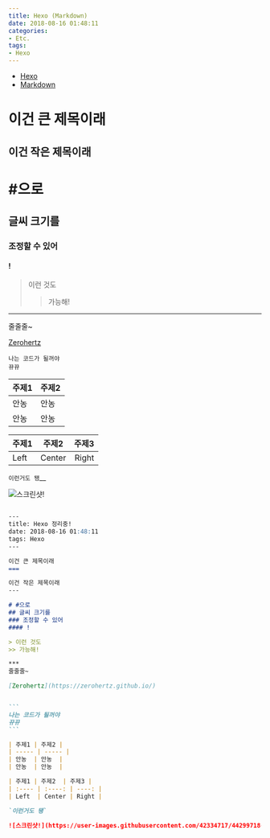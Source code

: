 ```yaml
---
title: Hexo (Markdown)
date: 2018-08-16 01:48:11
categories:
- Etc.
tags:
- Hexo
---
```


+ [Hexo](https://futurecreator.github.io/categories/Hexo/)
+ [Markdown](https://simhyejin.github.io/2016/06/30/Markdown-syntax/)

이건 큰 제목이래
===
<!-- more -->
이건 작은 제목이래
---

# #으로
## 글씨 크기를
### 조정할 수 있어
#### !

> 이런 것도
>> 가능해!

***
줄줄줄~

[Zerohertz](https://zerohertz.github.io/)


~~~
나는 코드가 될꺼야
뀨뀨
~~~

| 주제1 | 주제2 |
| ----- | ----- |
| 안농  | 안농  |
| 안농  | 안농  |

| 주제1 | 주제2  | 주제3 |
| :---- | :----: | ----: |
| Left  | Center | Right |

`이런거도 됑`__

![스크린샷!](https://user-images.githubusercontent.com/42334717/44299718-7584d080-a336-11e8-8496-4f1066c72a03.png)

~~~md

---
title: Hexo 정리중!
date: 2018-08-16 01:48:11
tags: Hexo
---

이건 큰 제목이래
===

이건 작은 제목이래
---

# #으로
## 글씨 크기를
### 조정할 수 있어
#### !

> 이런 것도
>> 가능해!

***
줄줄줄~

[Zerohertz](https://zerohertz.github.io/)


```
나는 코드가 될꺼야
뀨뀨
```

| 주제1 | 주제2 |
| ----- | ----- |
| 안농  | 안농  |
| 안농  | 안농  |

| 주제1 | 주제2  | 주제3 |
| :---- | :----: | ----: |
| Left  | Center | Right |

`이런거도 됑`

![스크린샷!](https://user-images.githubusercontent.com/42334717/44299718-7584d080-a336-11e8-8496-4f1066c72a03.png)
~~~
